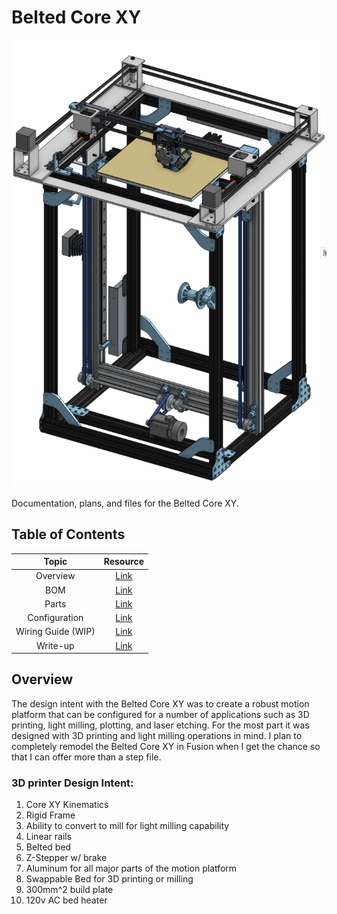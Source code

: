 # Belted Core XY
![Core XY Printer Assembly](Documentation/Pictures/00_Master_Assembly.PNG)

Documentation, plans, and files  for the Belted Core XY.
## Table of Contents
| Topic  | Resource |
|:------:|:--------:|
|Overview|[Link](README.md)  |
|BOM     |[Link](Documentation/BOM.md)  |
|Parts   |[Link](Parts) |
|Configuration| [Link](Documentation/Configuration.md) |
|Wiring Guide (WIP) | [Link](Documentation/Wiring.md) |
|Write-up| [Link](Documentation/) |

## Overview
The design intent with the Belted Core XY was to create a robust motion platform that can be configured for a number of applications such as 3D printing, light milling, plotting, and laser etching. For the most part it was designed with 3D printing and light milling operations in mind. I plan to completely remodel the Belted Core XY in Fusion when I get the chance so that I can offer more than a step file.
### 3D printer Design Intent:
1. Core XY Kinematics
2. Rigid Frame
3. Ability to convert to mill for light milling capability
4. Linear rails 
5. Belted bed
6. Z-Stepper w/ brake
7. Aluminum for all major parts of the motion platform
8. Swappable Bed for 3D printing or milling
9. 300mm^2 build plate 
10. 120v AC bed heater














